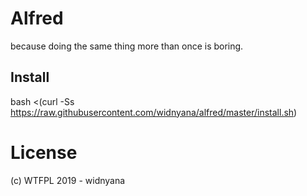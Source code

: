 # Alfred

because doing the same thing more than once is boring.

## Install 

bash <(curl -Ss https://raw.githubusercontent.com/widnyana/alfred/master/install.sh)


# License

(c) WTFPL 2019 - widnyana

